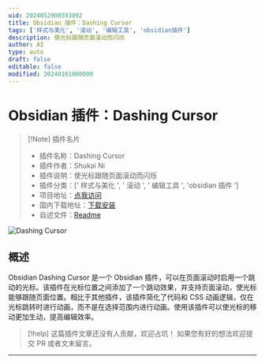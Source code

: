 ```yaml
---
uid: 2024052908593092
title: Obsidian 插件：Dashing Cursor
tags: ['样式与美化', '滚动', '编辑工具', 'obsidian插件']
description: 使光标跟随页面滚动而闪烁
author: AI
type: auto
draft: false
editable: false
modified: 20240101000000
---
```


# Obsidian 插件：Dashing Cursor

> [!Note] 插件名片
> - 插件名称：Dashing Cursor
> - 插件作者：Shukai Ni
> - 插件说明：使光标跟随页面滚动而闪烁
> - 插件分类：[' 样式与美化 ', ' 滚动 ', ' 编辑工具 ', 'obsidian 插件 ']
> - 项目地址：[点我访问](https://github.com/9r0x/obsidian-dashing-cursor)
> - 国内下载地址：[下载安装](https://pkmer.cn/products/plugin/pluginMarket/?obsidian-dashing-cursor)
> - 自述文件：[Readme](https://ghproxy.net/https://raw.githubusercontent.com/9r0x/obsidian-dashing-cursor/master/README.md)

![Dashing Cursor](https://cdn.pkmer.cn/covers/obsidian-dashing-cursor_new.gif!pkmer)

## 概述

Obsidian Dashing Cursor 是一个 Obsidian 插件，可以在页面滚动时启用一个跳动的光标。该插件在光标位置之间添加了一个跳动效果，并支持页面滚动，使光标能够跟随页面位置。相比于其他插件，该插件简化了代码和 CSS 动画逻辑，仅在光标跳转时进行动画，而不是在选择范围内进行动画。使用该插件可以使光标的移动更加生动，提高编辑效率。

> [!help]
> 这篇插件文章还没有人贡献，欢迎占坑！
> 如果您有好的想法欢迎提交 PR 或者文末留言。

---



